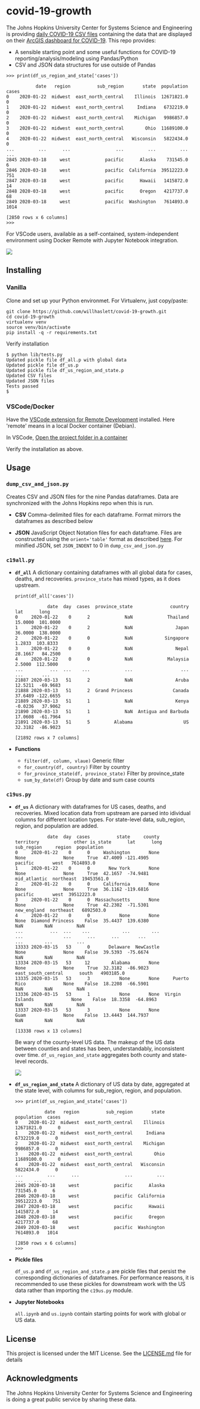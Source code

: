 # covid-19-growth

The Johns Hopkins University Center for Systems Science and Engineering is providing
[daily COVID-19 CSV files](https://github.com/CSSEGISandData/COVID-19) containing the data that are
displayed on their
[ArcGIS dashboard for COVID-19](https://gisanddata.maps.arcgis.com/apps/opsdashboard/index.html#/bda7594740fd40299423467b48e9ecf6).
This repo provides:
- A sensible starting point and some useful functions for COVID-19 reporting/analysis/modeling using
  Pandas/Python
- CSV and JSON data structures for use outside of Pandas


 ```
>>> print(df_us_region_and_state['cases'])

            date   region          sub_region       state  population  cases
0    2020-01-22  midwest  east_north_central    Illinois  12671821.0      0
1    2020-01-22  midwest  east_north_central     Indiana   6732219.0      0
2    2020-01-22  midwest  east_north_central    Michigan   9986857.0      0
3    2020-01-22  midwest  east_north_central        Ohio  11689100.0      0
4    2020-01-22  midwest  east_north_central   Wisconsin   5822434.0      0
...         ...      ...                 ...         ...         ...    ...
2845 2020-03-18     west             pacific      Alaska    731545.0      6
2846 2020-03-18     west             pacific  California  39512223.0    751
2847 2020-03-18     west             pacific      Hawaii   1415872.0     14
2848 2020-03-18     west             pacific      Oregon   4217737.0     68
2849 2020-03-18     west             pacific  Washington   7614893.0   1014

[2850 rows x 6 columns]
>>>  
```

For VSCode users, available as a self-contained, system-independent environment using Docker Remote with Jupyter Notebook integration.

![](.devcontainer/.ss.png)

## Installing
### Vanilla
Clone and set up your Python environmet. For Virtualenv, just copy/paste:
```
git clone https://github.com/willhaslett/covid-19-growth.git
cd covid-19-growth
virtualenv venv
source venv/bin/activate
pip install -q -r requirements.txt

```
Verify installation
```
$ python lib/tests.py
Updated pickle file df_all.p with global data
Updated pickle file df_us.p
Updated pickle file df_us_region_and_state.p
Updated CSV files
Updated JSON files
Tests passed
$
```

### VSCode/Docker
Have the [VSCode extension for Remote Development](https://marketplace.visualstudio.com/items?itemName=ms-vscode-remote.vscode-remote-extensionpack) installed. Here 'remote' means in a local Docker container (Debian).

In VSCode, [Open the project folder in a container](https://code.visualstudio.com/docs/remote/containers#_quick-start-open-an-existing-folder-in-a-container)

Verify the installation as above.

## Usage

### `dump_csv_and_json.py`
Creates CSV and JSON files for the nine Pandas dataframes. Data are synchronized with the Johns Hopkins repo when this is run.

* **CSV**
  Comma-delimited files for each dataframe. Format mirrors the dataframes as described below

* **JSON**
  JavaScript Object Notation files for each dataframe. Files are constructed using the `orient='table'` format as described
  [here](https://pandas.pydata.org/pandas-docs/stable/reference/api/pandas.DataFrame.to_json.html).
  For minified JSON, set `JSON_INDENT` to 0 in `dump_csv_and_json.py`




### `c19all.py`
* **`df_all`** A dictionary containing dataframes with all global data for cases, deaths, and recoveries. `province_state` has mixed types, as it does upstream.
  ```
  print(df_all['cases'])

              date  day  cases  province_state              country      lat      long
  0     2020-01-22    0      2             NaN             Thailand  15.0000  101.0000
  1     2020-01-22    0      2             NaN                Japan  36.0000  138.0000
  2     2020-01-22    0      0             NaN            Singapore   1.2833  103.8333
  3     2020-01-22    0      0             NaN                Nepal  28.1667   84.2500
  4     2020-01-22    0      0             NaN             Malaysia   2.5000  112.5000
  ...          ...  ...    ...             ...                  ...      ...       ...
  21887 2020-03-13   51      2             NaN                Aruba  12.5211  -69.9683
  21888 2020-03-13   51      2  Grand Princess               Canada  37.6489 -122.6655
  21889 2020-03-13   51      1             NaN                Kenya  -0.0236   37.9062
  21890 2020-03-13   51      1             NaN  Antigua and Barbuda  17.0608  -61.7964
  21891 2020-03-13   51      5         Alabama                   US  32.3182  -86.9023
  
  [21892 rows x 7 columns] 
  ```

* **Functions**
  - `filter(df, column, vlaue)` Generic filter
  - `for_country(df, country)` Filter by country
  - `for_province_state(df, province_state)` Filter by province_state
  - `sum_by_date(df)` Group by date and sum case counts 

### `c19us.py`
* **`df_us`** A dictionary with dataframes for US cases, deaths, and recoveries. Mixed location data
from upstream are parsed into idividual columns for different location types. For state-level data,
sub_region, region, and population are added.
  ```
              date  day  cases          state     county       territory             other is_state      lat      long          sub_region     region  population
  0     2020-01-22    0      0     Washington       None            None              None     True  47.4009 -121.4905             pacific       west   7614893.0
  1     2020-01-22    0      0       New York       None            None              None     True  42.1657  -74.9481        mid_atlantic  northeast  19453561.0
  2     2020-01-22    0      0     California       None            None              None     True  36.1162 -119.6816             pacific       west  39512223.0
  3     2020-01-22    0      0  Massachusetts       None            None              None     True  42.2302  -71.5301         new_england  northeast   6892503.0
  4     2020-01-22    0      0           None       None            None  Diamond Princess    False  35.4437  139.6380                 NaN        NaN         NaN
  ...          ...  ...    ...            ...        ...             ...               ...      ...      ...       ...                 ...        ...         ...
  13333 2020-03-15   53      0       Delaware  NewCastle            None              None    False  39.5393  -75.6674                 NaN        NaN         NaN
  13334 2020-03-15   53     12        Alabama       None            None              None     True  32.3182  -86.9023  east_south_central      south   4903185.0
  13335 2020-03-15   53      3           None       None     Puerto Rico              None    False  18.2208  -66.5901                 NaN        NaN         NaN
  13336 2020-03-15   53      1           None       None  Virgin Islands              None    False  18.3358  -64.8963                 NaN        NaN         NaN
  13337 2020-03-15   53      3           None       None            Guam              None    False  13.4443  144.7937                 NaN        NaN         NaN

  [13338 rows x 13 columns]
  ```
  Be wary of the county-level US data. The makeup of the US data between counties and states has been, understandably, inconsistent over time. `df_us_region_and_state` aggregates both county and state-level records.

  ![](.devcontainer/.us_cases.png)
  

* **`df_us_region_and_state`** A dictionary of US data by date, aggregated at the state level, with columns for sub_region, region, and population.
  ```
  >>> print(df_us_region_and_state['cases'])

             date   region          sub_region       state  population  cases
  0    2020-01-22  midwest  east_north_central    Illinois  12671821.0      0
  1    2020-01-22  midwest  east_north_central     Indiana   6732219.0      0
  2    2020-01-22  midwest  east_north_central    Michigan   9986857.0      0
  3    2020-01-22  midwest  east_north_central        Ohio  11689100.0      0
  4    2020-01-22  midwest  east_north_central   Wisconsin   5822434.0      0
  ...         ...      ...                 ...         ...         ...    ...
  2845 2020-03-18     west             pacific      Alaska    731545.0      6
  2846 2020-03-18     west             pacific  California  39512223.0    751
  2847 2020-03-18     west             pacific      Hawaii   1415872.0     14
  2848 2020-03-18     west             pacific      Oregon   4217737.0     68
  2849 2020-03-18     west             pacific  Washington   7614893.0   1014

  [2850 rows x 6 columns]
  >>>
  ```

* **Pickle files**

  `df_us.p` and `df_us_region_and_state.p` are pickle files that persist the corresponding dictionaries of dataframes. For performance reasons, it is recommended to use these pickles for downstream work with the US data rather than importing the `c19us.py` module.

* **Jupyter Notebooks**
  
  `all.ipynb` and `us.ipynb` contain starting points for work with global or US data.

## License

This project is licensed under the MIT License. See the [LICENSE.md](LICENSE.md) file for details

## Acknowledgments

The Johns Hopkins University Center for Systems Science and Engineering is doing a great public service by sharing these data.
